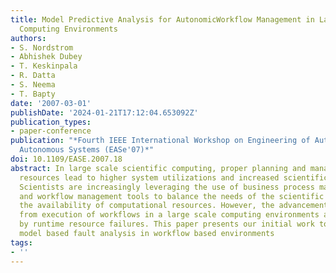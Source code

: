 ```yaml
---
title: Model Predictive Analysis for AutonomicWorkflow Management in Large-scale Scientific
  Computing Environments
authors:
- S. Nordstrom
- Abhishek Dubey
- T. Keskinpala
- R. Datta
- S. Neema
- T. Bapty
date: '2007-03-01'
publishDate: '2024-01-21T17:12:04.653092Z'
publication_types:
- paper-conference
publication: "*Fourth IEEE International Workshop on Engineering of Autonomic and
  Autonomous Systems (EASe'07)*"
doi: 10.1109/EASE.2007.18
abstract: In large scale scientific computing, proper planning and management of computational
  resources lead to higher system utilizations and increased scientific productivity.
  Scientists are increasingly leveraging the use of business process management techniques
  and workflow management tools to balance the needs of the scientific analyses with
  the availability of computational resources. However, the advancements in productivity
  from execution of workflows in a large scale computing environments are often thwarted
  by runtime resource failures. This paper presents our initial work toward autonomic
  model based fault analysis in workflow based environments
tags:
- ''
---
```

